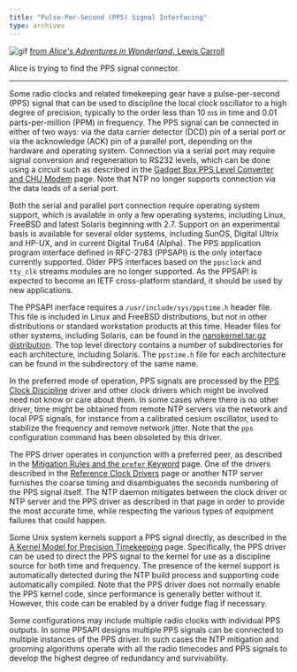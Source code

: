 ```yaml
---
title: "Pulse-Per-Second (PPS) Signal Interfacing"
type: archives
---
```


![gif](/archives/pic/alice32.gif) [from _Alice's Adventures in Wonderland_, Lewis Carroll](/reflib/pictures)

Alice is trying to find the PPS signal connector.

* * *

Some radio clocks and related timekeeping gear have a pulse-per-second (PPS) signal that can be used to discipline the local clock oscillator to a high degree of precision, typically to the order less than 10 <font face="Symbol">m</font>s in time and 0.01 parts-per-million (PPM) in frequency. The PPS signal can be connected in either of two ways: via the data carrier detector (DCD) pin of a serial port or via the acknowledge (ACK) pin of a parallel port, depending on the hardware and operating system. Connection via a serial port may require signal conversion and regeneration to RS232 levels, which can be done using a circuit such as described in the [Gadget Box PPS Level Converter and CHU Modem](/archives/4.1.1/gadget) page. Note that NTP no longer supports connection via the data leads of a serial port.

Both the serial and parallel port connection require operating system support, which is available in only a few operating systems, including Linux, FreeBSD and latest Solaris beginning with 2.7. Support on an experimental basis is available for several older systems, including SunOS, Digital Ultrix and HP-UX, and in current Digital Tru64 (Alpha). The PPS application program interface defined in RFC-2783 (PPSAPI) is the only interface currently supported. Older PPS interfaces based on the <code>ppsclock</code> and <code>tty_clk</code> streams modules are no longer supported. As the PPSAPI is expected to become an IETF cross-platform standard, it should be used by new applications.

The PPSAPI inerface requires a <code>/usr/include/sys/ppstime.h</code> header file. This file is included in Linux and FreeBSD distributions, but not in other distributions or standard workstation products at this time. Header files for other systems, including Solaris, can be found in the [nanokernel.tar.gz distribution](/reflib/software/nanokernel.tar.gz). The top level directory contains a number of subdirectories for each architecture, including Solaris. The <code>ppstime.h</code> file for each architecture can be found in the subdirectory of the same name.

In the preferred mode of operation, PPS signals are processed by the [PPS Clock Discipline](/archives/drivers/driver22) driver and other clock drivers which might be involved need not know or care about them. In some cases where there is no other driver, time might be obtained from remote NTP servers via the network and local PPS signals, for instance from a calibrated cesium oscillator, used to stabilize the frequency and remove network jitter. Note that the <code>pps</code> configuration command has been obsoleted by this driver.

The PPS driver operates in conjunction with a preferred peer, as described in the [Mitigation Rules and the <code>prefer</code> Keyword](/archives/4.1.1/prefer) page. One of the drivers described in the [Reference Clock Drivers](/archives/4.1.1/refclock) page or another NTP server furnishes the coarse timing and disambiguates the seconds numbering of the PPS signal itself. The NTP daemon mitigates between the clock driver or NTP server and the PPS driver as described in that page in order to provide the most accurate time, while respecting the various types of equipment failures that could happen.

Some Unix system kernels support a PPS signal directly, as described in the [A Kernel Model for Precision Timekeeping](/archives/4.1.1/kern) page. Specifically, the PPS driver can be used to direct the PPS signal to the kernel for use as a discipline source for both time and frequency. The presence of the kernel support is automatically detected during the NTP build process and supporting code automatically compiled. Note that the PPS driver does not normally enable the PPS kernel code, since performance is generally better without it. However, this code can be enabled by a driver fudge flag if necessary.

Some configurations may include multiple radio clocks with individual PPS outputs. In some PPSAPI designs multiple PPS signals can be connected to multiple instances of the PPS driver. In such cases the NTP mitigation and grooming algorithms operate with all the radio timecodes and PPS signals to develop the highest degree of redundancy and survivability.